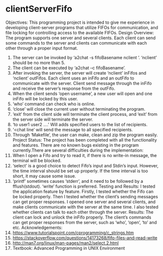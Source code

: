 # clientServerFifo
Objectives:
This programming project is intended to give me experience in developing client-server programs that utilize FIFOs for communication, and file locking for controlling access to the available FIFOs.
Design Overview:
The program supports one server and several clients. Each client can send some commands to the server and clients can communicate with each other through a proper input format.
1. The server can be invoked by ‘a2chat -s fifoBasename nclient ’. ‘nclient’ should be no more than 5.
2. The client can be executed by ‘a2chat –c fifoBasename’.
3. After invoking the server, the server will create ‘nclient’ inFifos and ‘nclient’
outFifos. Each client uses an inFifo and an outFifo to communicate with the server. Client send message through the inFifo and receive the server’s response from the outFifo.
4. When the client sends ‘open username’, a new user will open and one inFifo will be locked by this user.
5. ‘who’ command can check who is online.
6. ‘close’ will close the current user without terminating the program.
7. ‘exit’ from the client side will terminate the client process, and ‘exit’ from the
server side will terminate the server.
8. ‘to user1 user2 ....’ Will adds specified users to the list of recipients.
9. ‘<chat line’ will send the message to all specified recipients.
10. Through ‘Makefile’, the user can make, clean and zip the program easily.
Project Status:
The project has been completed with all the functionality and features. There are no known bugs existing in the program currently.There are several difficulties during the implementation:
1. When I open a Fifo and try to read it, if there is no write-in message, the terminal will be blocked.
2. ‘select’ is a good choice to detect Fifo’s input and Stdin’s input. However, the time interval should be set up properly. If the time interval is too short, it may cause some issue.
3. ‘printf’ sometimes causes ‘stderr’, and it need to be followed by a fflush(stdout). ‘write’ function is preferred.
Testing and Results:
I tested the application feature by feature. Firstly, I tested whether the Fifo can be locked properly. Then I tested whether the client’s sending messages can get proper responses. I
opened one server and several clients, and make clients communicate with the server at the same time. I also tested whether clients can talk to each other through the server.
Results: The client can lock and unlock the inFifo properly. The client’s commands can get proper responses from the server, such as ‘who’, ‘open’, ‘to’ and etc.
Acknowledgements:
1. https://www.tutorialspoint.com/cprogramming/c_strings.htm
2. https://stackoverflow.com/questions/14173268/fifo-files-and-read-write
3. http://man7.org/linux/man-pages/man2/select.2.html
4. Textbook: Advanced Programming in UNIX Environment
